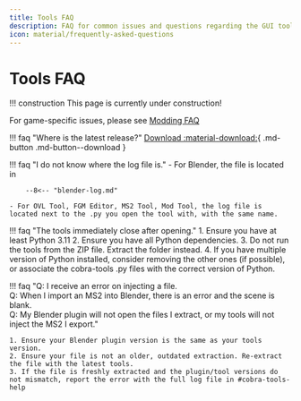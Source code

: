 ```yaml
---
title: Tools FAQ
description: FAQ for common issues and questions regarding the GUI tools and Blender Plugin
icon: material/frequently-asked-questions
---
```


# Tools FAQ

!!! construction
    This page is currently under construction!

For game-specific issues, please see [Modding FAQ](../Modding-FAQ/index.md)

!!! faq "Where is the latest release?"
    [Download :material-download:](../Download.md){ .md-button .md-button--download }

!!! faq "I do not know where the log file is."
    - For Blender, the file is located in

        --8<-- "blender-log.md"

    - For OVL Tool, FGM Editor, MS2 Tool, Mod Tool, the log file is located next to the .py you open the tool with, with the same name.

!!! faq "The tools immediately close after opening."
    1. Ensure you have at least Python 3.11
    2. Ensure you have all Python dependencies.
    3. Do not run the tools from the ZIP file. Extract the folder instead.
    4. If you have multiple version of Python installed, consider removing the other ones (if possible), or associate the cobra-tools .py files with the correct version of Python.

!!! faq "Q: I receive an error on injecting a file.<br />Q: When I import an MS2 into Blender, there is an error and the scene is blank.<br />Q: My Blender plugin will not open the files I extract, or my tools will not inject the MS2 I export."

    1. Ensure your Blender plugin version is the same as your tools version.
    2. Ensure your file is not an older, outdated extraction. Re-extract the file with the latest tools.
    3. If the file is freshly extracted and the plugin/tool versions do not mismatch, report the error with the full log file in #cobra-tools-help
